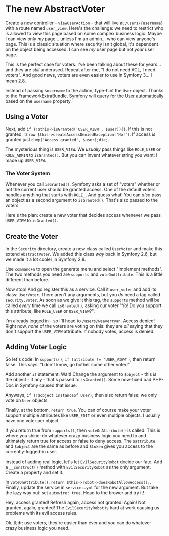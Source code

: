 # The new AbstractVoter

Create a new controller - `viewUserAction` - that will live at `/users/{username}`
with a route named `user_view`. Here's the challenge: we need to restrict who is allowed
to view this page based on some complex business logic. Maybe I can view only *my*
page... unless I'm an admin... who can view anyone's page. This is a classic situation
where security isn't global, it's dependent on the object being accessed. I can see
*my* user page but not *your* user page.

This is the perfect case for voters. I've been talking about these for years... and
they are *still* underused. Repeat after me, "I do not need ACL, I need voters".
And good news, voters are even easier to use in Symfony 3... I mean 2.8.

Instead of passing `$username` to the action, type-hint the `User` object. Thanks
to the FrameworkExtraBundle, Symfony will [query for the User automatically](http://knpuniversity.com/screencast/symfony-best-practices#the-in-famous-paramconverter-trick)
based on the `username` property.

## Using a Voter

Next, add `if (!$this->isGranted('USER_VIEW', $user)){}`. If this is not granted,
`throw $this->createAccessDeniedException('No!')`. If access *is* granted just
`dump('Access granted', $user);die;`.

The mysterious thing is `USER_VIEW`. We *usually* pass things like `ROLE_USER` or
`ROLE_ADMIN` to `isGranted()`. But you can invent whatever string you want: I made
up `USER_VIEW`.

### The Voter System

Whenever you call `isGranted()`, Symfony asks a set of "voters" whether or not the
current user should be granted access. One of the default voters handles anything
that starts with `ROLE_`. And guess what! You can *also* pass an object as a second
argument to `isGranted()`. That's also passed to the voters.

Here's the plan: create a new voter that decides access whenever we pass `USER_VIEW`
to `isGranted()`.

## Create the Voter

In the `Security` directory, create a new class called `UserVoter` and make this
extend `AbstractVoter`. We added this class *way* back in Symfony 2.6, but we made
it a lot cooler in Symfony 2.8. 

Use `command+n` to open the generate menu and select "Implement methods". The two methods
you need are `supports` and `voteOnAttribute`. This is a little different than before.

Now stop! And go register this as a service. Call it `user_voter` and add its class:
`UserVoter`. There aren't any arguments, but you *do* need a tag called `security.voter`.
As soon as we give it this tag, the `supports` method will be called *every* time
we call `isGranted()`, asking our voter "Yo! Do you support this attribute, like `ROLE_USER`
or `USER_VIEW`?".

I'm already logged in - so I'll head to `/users/weaverryan`. Access denied! Right
now, *none* of the voters are voting on this: they are *all* saying that they don't
support the `USER_VIEW` attribute. If nobody votes, access is denied.

## Adding Voter Logic

So let's code: In `supports()`, `if (attribute != 'USER_VIEW')`, then return
false. This says: "I don't know, go bother some other voter!".

Add another `if` statement. Wait! Change the argument to `$object` - this *is* the
object - if any - that's passed to `isGranted()`. Some now-fixed bad PHP-Doc in Symfony
caused that issue.

Anyways, `if (!$object instanceof User)`, then also return false: we only vote on
`User` objects.

Finally, at the bottom, `return true`. You can of course make your voter support
multiple attributes like `USER_EDIT` or even multiple objects. I usually have one
voter per object.

If you return true from `supports()`, then `voteOnAttribute()` is called. This is
where you shine: do whatever crazy business logic you need to and ultimately return
true for access or false to deny access. The `$attribute` and `$object` are the same
as before and `$token` gives you access to the currently-logged-in user.

Instead of adding real logic, let's let `EvilSecurityRobot` decide our fate. Add
a `__construct()` method with `EvilSecurityRobot` as the only argument. Create a
property and set it.

In `voteOnAttribute()`, `return $this->robot->doesRobotAllowAccess();`. Finally,
update the service in `services.yml` for the new argument. But take the lazy way
out: set `autowire: true`. Head to the brower and try it!

Hey, access granted! Refresh again, access not granted! Again! Not granted, again,
granted! The `EvilSecurityRobot` is hard at work causing us problems with its evil
access rules.

Ok, tl;dr: use voters, they're easier than ever and you can do whatever crazy business
logic you need.
